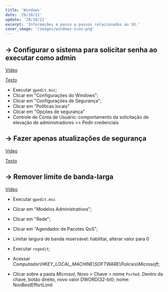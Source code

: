 ```yaml
---
title: 'Windows'
date: '29/10/21'
update: '29/10/21'
excerpt: 'Informações e passo a passos relacionados ao SO.'
cover_image: '/images/windows-icon.png'
---
```


## -> Configurar o sistema para solicitar senha ao executar como admin

[Vídeo](https://www.youtube.com/watch?v=AIks8BQa4to)

[Texto](https://www.majorgeeks.com/content/page/enable_group_policy_editor_in_windows_10_home_edition.html)

- Executar `gpedit.msc`;
- Clicar em "Configurações do Windows";
- Clicar em "Configurações de Segurança";
- Clicar em "Políticas locais"
- Clicar em "Opções de segurança"
- Controle de Conta de Usuário: comportamento da solicitação de elevação de administradores >> Pedir credenciais

## -> Fazer apenas atualizações de segurança

[Vídeo](https://www.youtube.com/watch?v=HryjIsPx6Zg)

[Texto](https://christitus.com/windows-update-security-only/)

## -> Remover limite de banda-larga

[Vídeo](https://www.youtube.com/watch?v=7u1miYJmJ_4)

- Executar `gpedit.msc`
- Clicar em "Modelos Administrativos";
- Clicar em "Rede";
- Clicar em "Agendador de Pacotes QoS";
- Limitar largura de banda reservável: habilitar, alterar valor para 0

- Executar `regedit`;
- Acessar *Computador\HKEY_LOCAL_MACHINE\SOFTWARE\Policies\Microsoft*;
- Clicar sobre a pasta *Microsot*, Novo > Chave > nome `Psched`. Dentro da chave, botão direito, novo valor DWORD(32-bit); nome: NonBestEffortLimit
